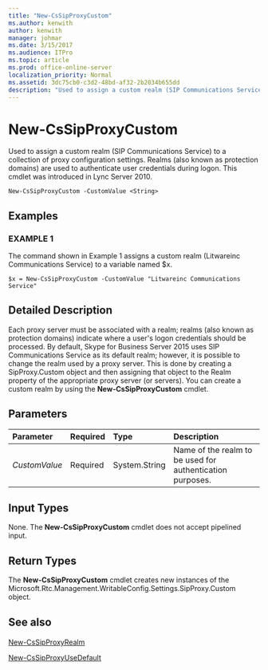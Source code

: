 ```yaml
---
title: "New-CsSipProxyCustom"
ms.author: kenwith
author: kenwith
manager: johmar
ms.date: 3/15/2017
ms.audience: ITPro
ms.topic: article
ms.prod: office-online-server
localization_priority: Normal
ms.assetid: 3dc75cb0-c3d2-48bd-af32-2b2034b655dd
description: "Used to assign a custom realm (SIP Communications Service) to a collection of proxy configuration settings. Realms (also known as protection domains) are used to authenticate user credentials during logon. This cmdlet was introduced in Lync Server 2010."
---
```


# New-CsSipProxyCustom
 
Used to assign a custom realm (SIP Communications Service) to a collection of proxy configuration settings. Realms (also known as protection domains) are used to authenticate user credentials during logon. This cmdlet was introduced in Lync Server 2010.
  
```
New-CsSipProxyCustom -CustomValue <String>

```

## Examples

### EXAMPLE 1

The command shown in Example 1 assigns a custom realm (Litwareinc Communications Service) to a variable named $x.
  
```
$x = New-CsSipProxyCustom -CustomValue "Litwareinc Communications Service"
```

## Detailed Description

Each proxy server must be associated with a realm; realms (also known as protection domains) indicate where a user's logon credentials should be processed. By default, Skype for Business Server 2015 uses SIP Communications Service as its default realm; however, it is possible to change the realm used by a proxy server. This is done by creating a SipProxy.Custom object and then assigning that object to the Realm property of the appropriate proxy server (or servers). You can create a custom realm by using the **New-CsSipProxyCustom** cmdlet.
  
## Parameters

|**Parameter**|**Required**|**Type**|**Description**|
|:-----|:-----|:-----|:-----|
| _CustomValue_ <br/> |Required  <br/> |System.String  <br/> |Name of the realm to be used for authentication purposes.  <br/> |
   
## Input Types

None. The **New-CsSipProxyCustom** cmdlet does not accept pipelined input.
  
## Return Types

The **New-CsSipProxyCustom** cmdlet creates new instances of the Microsoft.Rtc.Management.WritableConfig.Settings.SipProxy.Custom object.
  
## See also

#### 

[New-CsSipProxyRealm](new-cssipproxyrealm.md)
  
[New-CsSipProxyUseDefault](new-cssipproxyusedefault.md)

